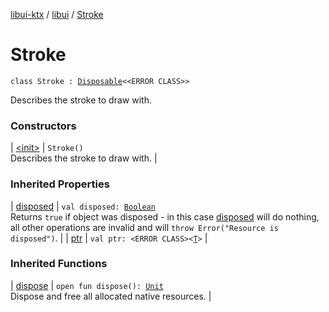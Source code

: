 [libui-ktx](../../index.md) / [libui](../index.md) / [Stroke](./index.md)

# Stroke

`class Stroke : `[`Disposable`](../-disposable/index.md)`<<ERROR CLASS>>`

Describes the stroke to draw with.

### Constructors

| [&lt;init&gt;](-init-.md) | `Stroke()`<br>Describes the stroke to draw with. |

### Inherited Properties

| [disposed](../-disposable/disposed.md) | `val disposed: `[`Boolean`](https://kotlinlang.org/api/latest/jvm/stdlib/kotlin/-boolean/index.html)<br>Returns `true` if object was disposed - in this case [disposed](../-disposable/disposed.md) will do nothing, all other operations are invalid and will `throw Error("Resource is disposed")`. |
| [ptr](../-disposable/ptr.md) | `val ptr: <ERROR CLASS><`[`T`](../-disposable/index.md#T)`>` |

### Inherited Functions

| [dispose](../-disposable/dispose.md) | `open fun dispose(): `[`Unit`](https://kotlinlang.org/api/latest/jvm/stdlib/kotlin/-unit/index.html)<br>Dispose and free all allocated native resources. |

